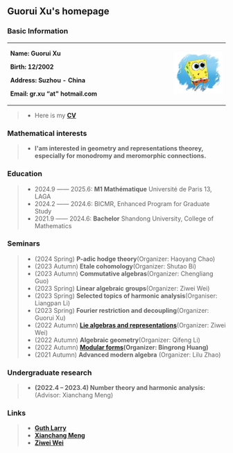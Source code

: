 ## Guorui Xu's homepage

### Basic Information

<table border="0">
  <tr>
    <td width="75%">
      <p><b>  Name: Guorui Xu </b></p> 
      <p><b>  Birth: 12/2002 </b></p>
      <p><b>  Address: Suzhou - China </b></p>
      <p><b>  Email: gr.xu “at" hotmail.com </b></p>
    </td>
    <td width="25%">
      <img src="face.jpg" width="900%"> 
    </td>
  </tr>
</table>

> + Here is my **[CV](CV.pdf)**

### Mathematical interests

> + **I'am interested in geometry and representations theorey, especially for monodromy and meromorphic connections.**

### Education

> + 2024.9 —— 2025.6: **M1 Mathématique** Université de Paris 13, LAGA
> + 2024.2 —— 2024.6: BICMR, Enhanced Program for Graduate Study
> + 2021.9 —— 2024.6: **Bachelor** Shandong University, College of Mathematics

### Seminars

> + (2024 Spring) **P-adic hodge theory**(Organizer: Haoyang Chao)
> + (2023 Autumn) **Etale cohomology**(Organizer: Shutao Bi)
> + (2023 Autumn) **Commutative algebras**(Organizer: Chengliang Guo)
> + (2023 Spring) **Linear algebraic groups**(Organizer: Ziwei Wei)  
> + (2023 Spring) **Selected topics of harmonic analysis**(Organiser: Liangpan Li)
> + (2023 Spring) **Fourier restriction and decoupling**(Organizer: Guorui Xu)
> + (2022 Autumn) **[Lie algebras and representations](https://weiziwei-math.github.io/seminar/Lie/)**(Organizer: Ziwei Wei)
> + (2022 Autumn) **Algebraic geometry**(Organizer: Qifeng Li)
> + (2022 Autumn) **[Modular forms](https://faculty.sdu.edu.cn/brhuang/zh_CN/zdylm/1477560/list/index.htm)(Organizer: Bingrong Huang)**
> + (2021 Autumn) **Advanced modern algebra** (Organizer: Lilu Zhao)

### Undergraduate research

> + **(2022.4 – 2023.4) Number theory and harmonic analysis:** (Advisor: Xianchang Meng) 

### Links

> + [**Guth Larry**](https://math.mit.edu/~lguth/)
> + [**Xianchang Meng**](https://faculty.sdu.edu.cn/mengxianchang/en/index.htm)
> + [**Ziwei Wei**](https://weiziwei-math.github.io/)
